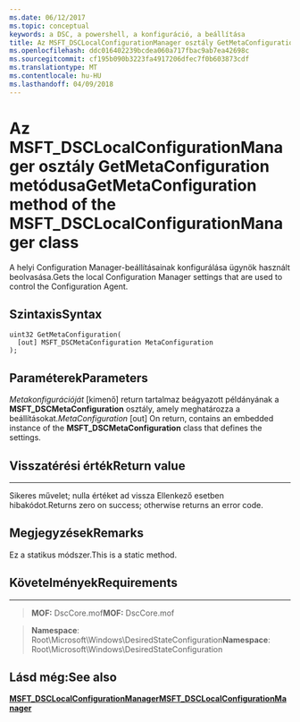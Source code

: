```yaml
---
ms.date: 06/12/2017
ms.topic: conceptual
keywords: a DSC, a powershell, a konfiguráció, a beállítása
title: Az MSFT_DSCLocalConfigurationManager osztály GetMetaConfiguration metódusa
ms.openlocfilehash: ddc016402239bcdea060a717fbac9ab7ea42698c
ms.sourcegitcommit: cf195b090b3223fa4917206dfec7f0b603873cdf
ms.translationtype: MT
ms.contentlocale: hu-HU
ms.lasthandoff: 04/09/2018
---
```

# <a name="getmetaconfiguration-method-of-the-msftdsclocalconfigurationmanager-class"></a><span data-ttu-id="8c1c3-103">Az MSFT_DSCLocalConfigurationManager osztály GetMetaConfiguration metódusa</span><span class="sxs-lookup"><span data-stu-id="8c1c3-103">GetMetaConfiguration method of the MSFT_DSCLocalConfigurationManager class</span></span>

<span data-ttu-id="8c1c3-104">A helyi Configuration Manager-beállításainak konfigurálása ügynök használt beolvasása.</span><span class="sxs-lookup"><span data-stu-id="8c1c3-104">Gets the local Configuration Manager settings that are used to control the Configuration Agent.</span></span>

<a name="syntax"></a><span data-ttu-id="8c1c3-105">Szintaxis</span><span class="sxs-lookup"><span data-stu-id="8c1c3-105">Syntax</span></span>
------

```mof
uint32 GetMetaConfiguration(
  [out] MSFT_DSCMetaConfiguration MetaConfiguration
);
```

<a name="parameters"></a><span data-ttu-id="8c1c3-106">Paraméterek</span><span class="sxs-lookup"><span data-stu-id="8c1c3-106">Parameters</span></span>
----------

<span data-ttu-id="8c1c3-107">*Metakonfigurációját* \[kimenő\] return tartalmaz beágyazott példányának a **MSFT_DSCMetaConfiguration** osztály, amely meghatározza a beállításokat.</span><span class="sxs-lookup"><span data-stu-id="8c1c3-107">*MetaConfiguration* \[out\] On return, contains an embedded instance of the **MSFT_DSCMetaConfiguration** class that defines the settings.</span></span>

## <a name="return-value"></a><span data-ttu-id="8c1c3-108">Visszatérési érték</span><span class="sxs-lookup"><span data-stu-id="8c1c3-108">Return value</span></span>
------------

<span data-ttu-id="8c1c3-109">Sikeres művelet; nulla értéket ad vissza Ellenkező esetben hibakódot.</span><span class="sxs-lookup"><span data-stu-id="8c1c3-109">Returns zero on success; otherwise returns an error code.</span></span>

## <a name="remarks"></a><span data-ttu-id="8c1c3-110">Megjegyzések</span><span class="sxs-lookup"><span data-stu-id="8c1c3-110">Remarks</span></span>

<span data-ttu-id="8c1c3-111">Ez a statikus módszer.</span><span class="sxs-lookup"><span data-stu-id="8c1c3-111">This is a static method.</span></span>

## <a name="requirements"></a><span data-ttu-id="8c1c3-112">Követelmények</span><span class="sxs-lookup"><span data-stu-id="8c1c3-112">Requirements</span></span>
------------
><span data-ttu-id="8c1c3-113">**MOF:** DscCore.mof</span><span class="sxs-lookup"><span data-stu-id="8c1c3-113">**MOF:** DscCore.mof</span></span>

><span data-ttu-id="8c1c3-114">**Namespace**: Root\Microsoft\Windows\DesiredStateConfiguration</span><span class="sxs-lookup"><span data-stu-id="8c1c3-114">**Namespace**: Root\Microsoft\Windows\DesiredStateConfiguration</span></span>


## <a name="see-also"></a><span data-ttu-id="8c1c3-115">Lásd még:</span><span class="sxs-lookup"><span data-stu-id="8c1c3-115">See also</span></span>


[<span data-ttu-id="8c1c3-116">**MSFT_DSCLocalConfigurationManager**</span><span class="sxs-lookup"><span data-stu-id="8c1c3-116">**MSFT_DSCLocalConfigurationManager**</span></span>](msft-dsclocalconfigurationmanager.md)